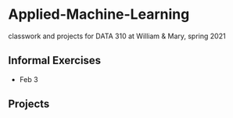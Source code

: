 # Applied-Machine-Learning
classwork and projects for DATA 310 at William &amp; Mary, spring 2021

## Informal Exercises
- Feb 3

## Projects 
